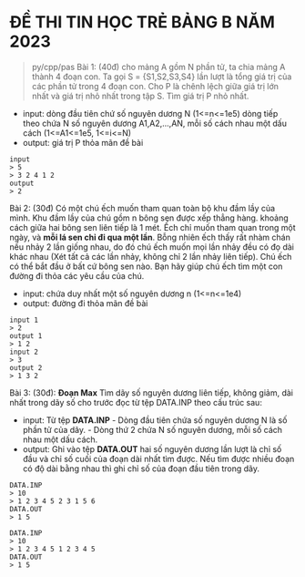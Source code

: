 # ĐỀ THI TIN HỌC TRẺ BẢNG B NĂM 2023
> py/cpp/pas
Bài 1: (40đ) cho mảng A gồm N phần tử, ta chia mảng A thành 4 đoạn con. Ta gọi S = {S1,S2,S3,S4} lần lượt là tổng giá trị của các phần tử trong 4 đoạn con. Cho P là chênh lệch giữa giá trị lớn nhất và giá trị nhỏ nhất trong tập S. Tìm giá trị P nhỏ nhất.
* input: dòng đầu tiên chứ số nguyên dương N (1<=n<=1e5)
         dòng tiếp theo chứa N số nguyên dương A1,A2,...,AN, mỗi số cách nhau một dấu cách (1<=A1<=1e5, 1<=i<=N)
* output: giá trị P thỏa mãn đề bài

```
input
> 5
> 3 2 4 1 2
output
> 2
```
Bài 2: (30đ) Có một chú ếch muốn tham quan toàn bộ khu đầm lầy của mình. Khu đầm lầy của chú gồm n bông sen được xếp thẳng hàng. khoảng cách giữa hai bông sen liên tiếp là 1 mét. Ếch chỉ muốn tham quan trong một ngày, và **mỗi lá sen chỉ đi qua một lần**. Bỗng nhiên ếch thấy rất nhàm chán nếu nhảy 2 lần giống nhau, do đó chú ếch muốn mọi lần nhảy đều có đọ dài khác nhau (Xét tất cả các lần nhảy, không chỉ 2 lần nhảy liên tiếp).
             Chú ếch có thể bắt đầu ở bất cứ bông sen nào. Bạn hãy giúp chú ếch tìm một con đường đi thỏa các yêu cầu của chú.
* input: chứa duy nhất một số nguyên dương n (1<=n<=1e4)
* output: đường đi thỏa mãn đề bài

```
input 1
> 2
output 1
> 1 2
input 2
> 3
output 2
> 1 3 2
```
Bài 3: (30đ): **Đoạn Max**
Tìm dãy số nguyên dương liên tiếp, không giảm, dài nhất trong dãy số cho trước đọc từ tệp DATA.INP theo cấu trúc sau:
* input: Từ tệp **DATA.INP**
         - Dòng đầu tiên chứa số nguyên dương N là số phần tử của dãy.
         - Dòng thứ 2 chứa N số nguyên dương, mỗi số cách nhau một dấu cách.
* output: Ghi vào tệp **DATA.OUT** hai số nguyên dương lần lượt là chỉ số đầu và chỉ số cuối của đoạn dài nhất tìm được. Nếu tìm được nhiều đoạn có độ dài bằng nhau thì ghi chỉ số của đoạn đầu tiên trong dãy.
```
DATA.INP
> 10
> 1 2 3 4 5 2 3 1 5 6
DATA.OUT
> 1 5
```
```
DATA.INP
> 10
> 1 2 3 4 5 1 2 3 4 5
DATA.OUT
> 1 5
```

